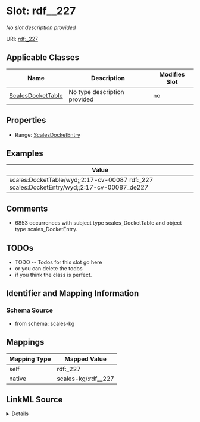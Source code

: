 

# Slot: rdf__227


_No slot description provided_





URI: [rdf:_227](http://www.w3.org/1999/02/22-rdf-syntax-ns#_227)



<!-- no inheritance hierarchy -->





## Applicable Classes

| Name | Description | Modifies Slot |
| --- | --- | --- |
| [ScalesDocketTable](../classes/ScalesDocketTable.md) | No type description provided |  no  |







## Properties

* Range: [ScalesDocketEntry](../classes/ScalesDocketEntry.md)






## Examples

| Value |
| --- |
| scales:DocketTable/wyd;;2:17-cv-00087 rdf:_227 scales:DocketEntry/wyd;;2:17-cv-00087_de227 |

## Comments

* 6853 occurrences with subject type scales_DocketTable and object type scales_DocketEntry.

## TODOs

* TODO -- Todos for this slot go here
* or you can delete the todos
* if you think the class is perfect.

## Identifier and Mapping Information







### Schema Source


* from schema: scales-kg




## Mappings

| Mapping Type | Mapped Value |
| ---  | ---  |
| self | rdf:_227 |
| native | scales-kg/:rdf__227 |




## LinkML Source

<details>
```yaml
name: rdf__227
description: No slot description provided
todos:
- TODO -- Todos for this slot go here
- or you can delete the todos
- if you think the class is perfect.
comments:
- 6853 occurrences with subject type scales_DocketTable and object type scales_DocketEntry.
examples:
- value: scales:DocketTable/wyd;;2:17-cv-00087 rdf:_227 scales:DocketEntry/wyd;;2:17-cv-00087_de227
from_schema: scales-kg
rank: 1000
slot_uri: rdf:_227
alias: rdf__227
domain_of:
- scales_DocketTable
range: scales_DocketEntry

```
</details>